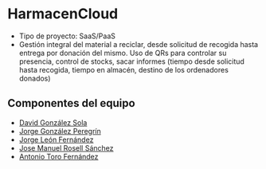 HarmacenCloud
=============

* Tipo de proyecto: SaaS/PaaS
* Gestión integral del material a reciclar, desde solicitud de recogida hasta entrega por donación del mismo. Uso de QRs para controlar su presencia, control de stocks, sacar informes (tiempo desde solicitud hasta recogida, tiempo en almacén, destino de los ordenadores donados)

## Componentes del equipo

- [David González Sola](https://github.com/DavidGSola)
- [Jorge González Peregrín](https://github.com/Georgevik)
- [Jorge León Fernández](https://github.com/jorgeles)
- [Jose Manuel Rosell Sánchez](https://github.com/jmrosell)
- [Antonio Toro Fernández](https://github.com/antorof)
